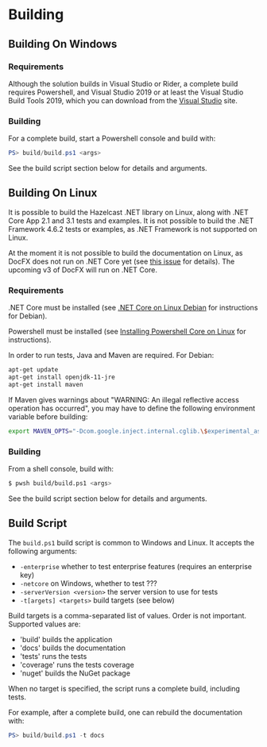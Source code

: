 # Building

## Building On Windows

### Requirements

Although the solution builds in Visual Studio or Rider, a complete build requires Powershell, and
Visual Studio 2019 or at least the Visual Studio Build Tools 2019,
which you can download from the [Visual Studio](https://visualstudio.microsoft.com/) site.

### Building

For a complete build, start a Powershell console and build with:

```powershell
PS> build/build.ps1 <args>
```

See the build script section below for details and arguments.

## Building On Linux

It is possible to build the Hazelcast .NET library on Linux, along with .NET Core App 2.1 and 3.1 tests and examples. It
is not possible to build the .NET Framework 4.6.2 tests or examples, as .NET Framework is not supported on Linux.

At the moment it is not possible to build the documentation on Linux, as DocFX does not run on .NET Core yet
(see [this issue](https://github.com/dotnet/docfx/issues/138) for details). The upcoming v3 of DocFX will run
on .NET Core.

### Requirements

.NET Core must be installed (see [.NET Core on Linux Debian](https://docs.microsoft.com/en-us/dotnet/core/install/linux-debian) for instructions
for Debian).

Powershell must be installed (see [Installing Powershell Core on Linux](https://docs.microsoft.com/en-us/powershell/scripting/install/installing-powershell-core-on-linux)
for instructions).

In order to run tests, Java and Maven are required. For Debian:

```sh
apt-get update
apt-get install openjdk-11-jre
apt-get install maven
```

If Maven gives warnings about "WARNING: An illegal reflective access operation has occurred", you may have to define
the following environment variable before building:

```sh
export MAVEN_OPTS="-Dcom.google.inject.internal.cglib.\$experimental_asm7=true --add-opens java.base/java.lang=ALL-UNNAMED"
```

### Building

From a shell console, build with:

```sh
$ pwsh build/build.ps1 <args>
```

See the build script section below for details and arguments.

## Build Script

The `build.ps1` build script is common to Windows and Linux. It accepts the following arguments:

* `-enterprise` whether to test enterprise features (requires an enterprise key)
* `-netcore` on Windows, whether to test ???
* `-serverVersion <version>` the server version to use for tests
* `-t[argets] <targets>` build targets (see below)

Build targets is a comma-separated list of values. Order is not important. Supported values are:
* 'build' builds the application
* 'docs' builds the documentation
* 'tests' runs the tests
* 'coverage' runs the tests coverage
* 'nuget' builds the NuGet package

When no target is specified, the script runs a complete build, including tests.

For example, after a complete build, one can rebuild the documentation with:

```powershell
PS> build/build.ps1 -t docs
```